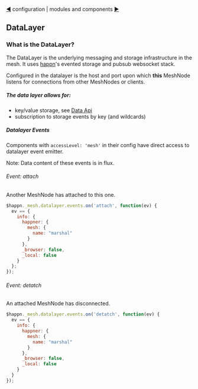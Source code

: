 [&#9664;](configuration.md) configuration | modules and components [&#9654;](modules.md)

## DataLayer

### What is the DataLayer?

The DataLayer is the underlying messaging and storage infrastructure in the mesh. It uses [happn](https://github.com/happner/happn)'s evented storage and pubsub websocket stack.

Configured in the datalayer is the host and port upon which __this__ MeshNode listens for connections from other MeshNodes or clients.

##### The data layer allows for:

* key/value storage, see [Data Api](data.md)
* subscription to storage events by key (and wildcards)


##### Datalayer Events

Components with `accessLevel: 'mesh'` in their config have direct access to datalayer event emitter.

Note: Data content of these events is in flux. 

###### Event: attach

Another MeshNode has attached to this one.

```javascript
$happn._mesh.datalayer.events.on('attach', function(ev) {
  ev == {
    info: {
      happner: {
        mesh: {
          name: "marshal"
        }
      },
      _browser: false,
      _local: false
    }
  };
});
```

###### Event: detatch

An attached MeshNode has disconnected.

```javascript
$happn._mesh.datalayer.events.on('detatch', function(ev) {
  ev == {
    info: {
      happner: {
        mesh: {
          name: "marshal"
        }
      },
      _browser: false,
      _local: false
    }
  }
});

```
